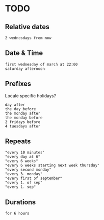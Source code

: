 # TODO

## Relative dates ##

```
2 wednesdays from now
```

## Date & Time ##

```
first wednesday of march at 22:00
saturday afternoon
```

## Prefixes

Locale specific holidays?

```
day after
the day before
the monday after
the monday before
2 fridays before
4 tuesdays after
```

## Repeats

```
"every 10 minutes"
"every day at 6"
"every 6 weeks"
"every 6 weeks starting next week thursday"
"every second monday"
"every 3. monday"
"every first of september"
"every 1. of sep"
"every 1. sep"
```

## Durations

```
for 6 hours
```
